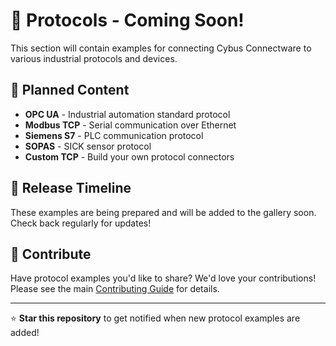 # 🔌 Protocols - Coming Soon!

This section will contain examples for connecting Cybus Connectware to various industrial protocols and devices.

## 🚧 Planned Content

- **OPC UA** - Industrial automation standard protocol
- **Modbus TCP** - Serial communication over Ethernet
- **Siemens S7** - PLC communication protocol  
- **SOPAS** - SICK sensor protocol
- **Custom TCP** - Build your own protocol connectors

## 📅 Release Timeline

These examples are being prepared and will be added to the gallery soon. Check back regularly for updates!

## 🤝 Contribute

Have protocol examples you'd like to share? We'd love your contributions! Please see the main [Contributing Guide](../README.md#contributing) for details.

---

⭐ **Star this repository** to get notified when new protocol examples are added!